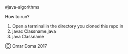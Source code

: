 #java-algorithms

How to run? 

1) Open a terminal in the directory you cloned this repo in
2) javac Classname.java
3) java Classname

Ⓒ Omar Doma 2017